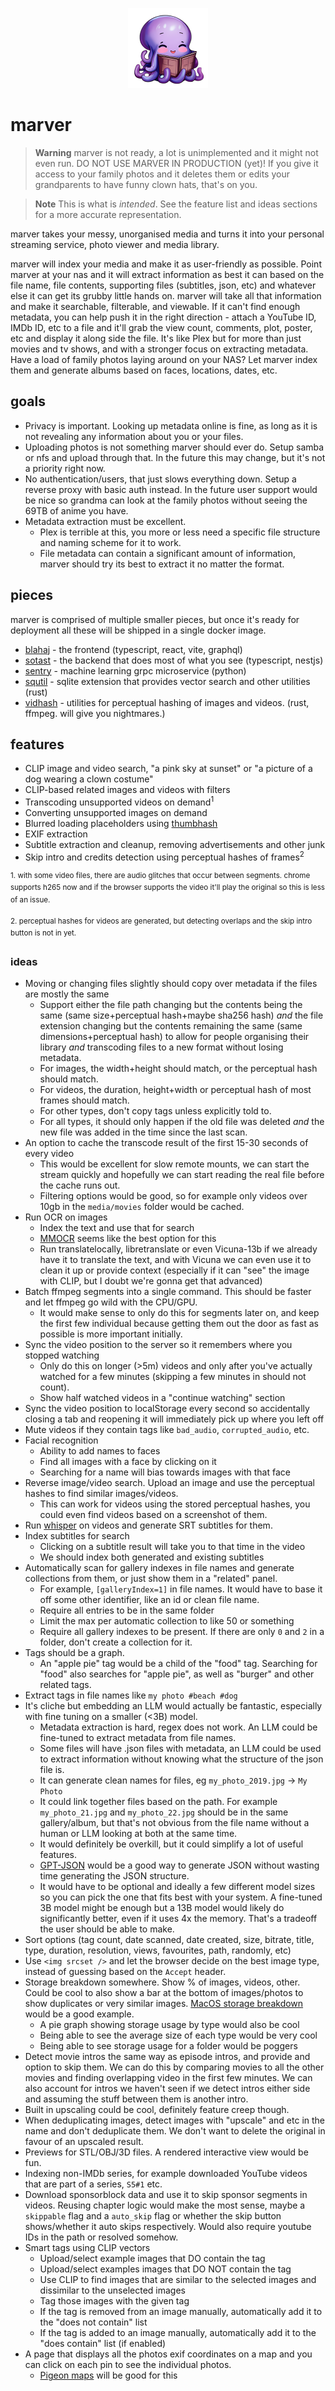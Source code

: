 <p align="center">
  <img src="./assets/logo-large.png" height="128" width="128" />
</p>

# marver

> **Warning**
> marver is not ready, a lot is unimplemented and it might not even run. DO NOT USE MARVER IN PRODUCTION (yet)! If you give it access to your family photos and it deletes them or edits your grandparents to have funny clown hats, that's on you.

> **Note**
> This is what is _intended_. See the feature list and ideas sections for a more accurate representation.

marver takes your messy, unorganised media and turns it into your personal streaming service, photo viewer and media library.

marver will index your media and make it as user-friendly as possible. Point marver at your nas and it will extract information as best it can based on the file name, file contents, supporting files (subtitles, json, etc) and whatever else it can get its grubby little hands on. marver will take all that information and make it searchable, filterable, and viewable. If it can't find enough metadata, you can help push it in the right direction - attach a YouTube ID, IMDb ID, etc to a file and it'll grab the view count, comments, plot, poster, etc and display it along side the file. It's like Plex but for more than just movies and tv shows, and with a stronger focus on extracting metadata. Have a load of family photos laying around on your NAS? Let marver index them and generate albums based on faces, locations, dates, etc.

## goals

- Privacy is important. Looking up metadata online is fine, as long as it is not revealing any information about you or your files.
- Uploading photos is not something marver should ever do. Setup samba or nfs and upload through that. In the future this may change, but it's not a priority right now.
- No authentication/users, that just slows everything down. Setup a reverse proxy with basic auth instead. In the future user support would be nice so grandma can look at the family photos without seeing the 69TB of anime you have.
- Metadata extraction must be excellent.
  - Plex is terrible at this, you more or less need a specific file structure and naming scheme for it to work.
  - File metadata can contain a significant amount of information, marver should try its best to extract it no matter the format.

## pieces

marver is comprised of multiple smaller pieces, but once it's ready for deployment all these will be shipped in a single docker image.

- [blahaj](./packages/blahaj/) - the frontend (typescript, react, vite, graphql)
- [sotast](./packages/sotast/) - the backend that does most of what you see (typescript, nestjs)
- [sentry](./packages/sentry/) - machine learning grpc microservice (python)
- [squtil](./packages/squtil/) - sqlite extension that provides vector search and other utilities (rust)
- [vidhash](./packages/vidhash/) - utilities for perceptual hashing of images and videos. (rust, ffmpeg. will give you nightmares.)

## features

- CLIP image and video search, "a pink sky at sunset" or "a picture of a dog wearing a clown costume"
- CLIP-based related images and videos with filters
- Transcoding unsupported videos on demand<sup>1</sup>
- Converting unsupported images on demand
- Blurred loading placeholders using [thumbhash](https://evanw.github.io/thumbhash/)
- EXIF extraction
- Subtitle extraction and cleanup, removing advertisements and other junk
- Skip intro and credits detection using perceptual hashes of frames<sup>2</sup>

<sup>1. with some video files, there are audio glitches that occur between segments. chrome supports h265 now and if the browser supports the video it'll play the original so this is less of an issue.</sup>

<sup>2. perceptual hashes for videos are generated, but detecting overlaps and the skip intro button is not in yet.</sup>

### ideas

- Moving or changing files slightly should copy over metadata if the files are mostly the same
  - Support either the file path changing but the contents being the same (same size+perceptual hash+maybe sha256 hash) _and_ the file extension changing but the contents remaining the same (same dimensions+perceptual hash) to allow for people organising their library _and_ transcoding files to a new format without losing metadata.
  - For images, the width+height should match, or the perceptual hash should match.
  - For videos, the duration, height+width or perceptual hash of most frames should match.
  - For other types, don't copy tags unless explicitly told to.
  - For all types, it should only happen if the old file was deleted _and_ the new file was added in the time since the last scan.
- An option to cache the transcode result of the first 15-30 seconds of every video
  - This would be excellent for slow remote mounts, we can start the stream quickly and hopefully we can start reading the real file before the cache runs out.
  - Filtering options would be good, so for example only videos over 10gb in the `media/movies` folder would be cached.
- Run OCR on images
  - Index the text and use that for search
  - [MMOCR](https://github.com/open-mmlab/mmocr) seems like the best option for this
  - Run translatelocally, libretranslate or even Vicuna-13b if we already have it to translate the text, and with Vicuna we can even use it to clean it up or provide context (especially if it can "see" the image with CLIP, but I doubt we're gonna get that advanced)
- Batch ffmpeg segments into a single command. This should be faster and let ffmpeg go wild with the CPU/GPU.
  - It would make sense to only do this for segments later on, and keep the first few individual because getting them out the door as fast as possible is more important initially.
- Sync the video position to the server so it remembers where you stopped watching
  - Only do this on longer (>5m) videos and only after you've actually watched for a few minutes (skipping a few minutes in should not count).
  - Show half watched videos in a "continue watching" section
- Sync the video position to localStorage every second so accidentally closing a tab and reopening it will immediately pick up where you left off
- Mute videos if they contain tags like `bad_audio`, `corrupted_audio`, etc.
- Facial recognition
  - Ability to add names to faces
  - Find all images with a face by clicking on it
  - Searching for a name will bias towards images with that face
- Reverse image/video search. Upload an image and use the perceptual hashes to find similar images/videos.
  - This can work for videos using the stored perceptual hashes, you could even find videos based on a screenshot of them.
- Run [whisper](https://github.com/openai/whisper) on videos and generate SRT subtitles for them.
- Index subtitles for search
  - Clicking on a subtitle result will take you to that time in the video
  - We should index both generated and existing subtitles
- Automatically scan for gallery indexes in file names and generate collections from them, or just show them in a "related" panel.
  - For example, `[galleryIndex=1]` in file names. It would have to base it off some other identifier, like an id or clean file name.
  - Require all entries to be in the same folder
  - Limit the max per automatic collection to like 50 or something
  - Require all gallery indexes to be present. If there are only `0` and `2` in a folder, don't create a collection for it.
- Tags should be a graph.
  - An "apple pie" tag would be a child of the "food" tag. Searching for "food" also searches for "apple pie", as well as "burger" and other related tags.
- Extract tags in file names like `my photo #beach #dog`
- It's cliche but embedding an LLM would actually be fantastic, especially with fine tuning on a smaller (<3B) model.
  - Metadata extraction is hard, regex does not work. An LLM could be fine-tuned to extract metadata from file names.
  - Some files will have .json files with metadata, an LLM could be used to extract information without knowing what the structure of the json file is.
  - It can generate clean names for files, eg `my_photo_2019.jpg` -> `My Photo`
  - It could link together files based on the path. For example `my_photo_21.jpg` and `my_photo_22.jpg` should be in the same gallery/album, but that's not obvious from the file name without a human or LLM looking at both at the same time.
  - It would definitely be overkill, but it could simplify a lot of useful features.
  - [GPT-JSON](https://github.com/piercefreeman/gpt-json) would be a good way to generate JSON without wasting time generating the JSON structure.
  - It would have to be optional and ideally a few different model sizes so you can pick the one that fits best with your system. A fine-tuned 3B model might be enough but a 13B model would likely do significantly better, even if it uses 4x the memory. That's a tradeoff the user should be able to make.
- Sort options (tag count, date scanned, date created, size, bitrate, title, type, duration, resolution, views, favourites, path, randomly, etc)
- Use `<img srcset />` and let the browser decide on the best image type, instead of guessing based on the `Accept` header.
- Storage breakdown somewhere. Show % of images, videos, other. Could be cool to also show a bar at the bottom of images/photos to show duplicates or very similar images. [MacOS storage breakdown](https://i.imgur.com/hoBR9zF.png) would be a good example.
  - A pie graph showing storage usage by type would also be cool
  - Being able to see the average size of each type would be very cool
  - Being able to see storage usage for a folder would be poggers
- Detect movie intros the same way as episode intros, and provide and option to skip them. We can do this by comparing movies to all the other movies and finding overlapping video in the first few minutes. We can also account for intros we haven't seen if we detect intros either side and assuming the stuff between them is another intro.
- Built in upscaling could be cool, definitely feature creep though.
- When deduplicating images, detect images with "upscale" and etc in the name and don't deduplicate them. We don't want to delete the original in favour of an upscaled result.
- Previews for STL/OBJ/3D files. A rendered interactive view would be fun.
- Indexing non-IMDb series, for example downloaded YouTube videos that are part of a series, `S5#1` etc.
- Download sponsorblock data and use it to skip sponsor segments in videos. Reusing chapter logic would make the most sense, maybe a `skippable` flag and a `auto_skip` flag or whether the skip button shows/whether it auto skips respectively. Would also require youtube IDs in the path or resolved somehow.
- Smart tags using CLIP vectors
  - Upload/select example images that DO contain the tag
  - Upload/select examples images that DO NOT contain the tag
  - Use CLIP to find images that are similar to the selected images and dissimilar to the unselected images
  - Tag those images with the given tag
  - If the tag is removed from an image manually, automatically add it to the "does not contain" list
  - If the tag is added to an image manually, automatically add it to the "does contain" list (if enabled)
- A page that displays all the photos exif coordinates on a map and you can click on each pin to see the individual photos.
  - [Pigeon maps](https://pigeon-maps.js.org/) will be good for this
